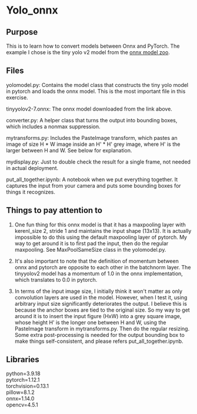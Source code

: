 # Yolo_onnx

## Purpose
This is to learn how to convert models between Onnx and PyTorch. The example I chose is the tiny yolo v2 model from the [onnx model zoo](https://github.com/onnx/models/tree/main/validated/vision/object_detection_segmentation/tiny-yolov2). 

## Files
yolomodel.py: Contains the model class that constructs the tiny yolo model in pytorch and loads the onnx model. This is the most important file in this exercise.

tinyyolov2-7.onnx: The onnx model downloaded from the link above.

converter.py: A helper class that turns the output into bounding boxes, which includes a nonmax suppression.

mytransforms.py: Includes the PasteImage transform, which pastes an image of size H * W image inside an H' * H' grey image, where H' is the larger between H and W. See below for explanation.

mydisplay.py: Just to double check the result for a single frame, not needed in actual deployment.

put_all_together.ipynb: A notebook when we put everything together. It captures the input from your camera and puts some bounding boxes for things it recognizes.

## Things to pay attention to
1. One fun thing for this onnx model is that it has a maxpooling layer with kerenl_size 2, stride 1 and maintains the input shape (13x13). It is actually impossible to do this using the default maxpooling layer of pytorch. My way to get around it is to first pad the input, then do the regular maxpooling. See MaxPoolSameSize class in the yolomodel.py.

2. It's also important to note that the definition of momentum between onnx and pytorch are opposite to each other in the batchnorm layer. The tinyyolov2 model has a momentum of 1.0 in the onnx implementation, which translates to 0.0 in pytorch.

3. In terms of the input image size, I initially think it won't matter as only convolution layers are used in the model. However, when I test it, using arbitrary input size significantly deteriorates the output. I believe this is because the anchor boxes are tied to the original size. So my way to get around it is to insert the input figure (HxW) into a grey square image, whose height H' is the longer one between H and W, using the PasteImage transform in mytransforms.py. Then do the regular resizing. Some extra post-processing is needed for the output bounding box to make things self-consistent, and please refers put_all_together.ipynb.


## Libraries
python=3.9.18  
pytorch=1.12.1  
torchvision=0.13.1  
pillow=8.1.2  
onnx=1.14.0  
opencv=4.5.1
